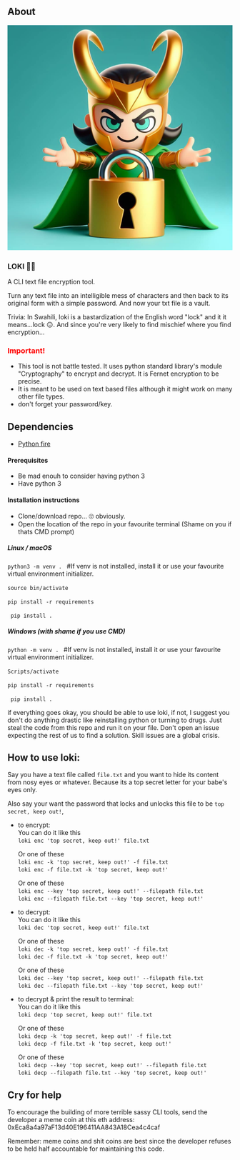 ## About

![Mascot](mascot.jpeg)

### LOKI 🧙🏾

A CLI text file encryption tool.

Turn any text file into an intelligible mess of characters and then back to its original form with a simple password. And now your txt file is a vault.

Trivia: In Swahili, loki is a bastardization of the English word "lock" and it it means...lock 😑. And since you're very likely to find mischief where you find encryption...

<h3 style="color:red">Important!</h3>  

- This tool is not battle tested. It uses python standard library's module "Cryptography" to encrypt and decrypt. It is Fernet encryption to be precise.  
- It is meant to be used on text based files although it might work on many other file types.
- don't forget your password/key. 

## Dependencies

- [Python fire](https://github.com/google/python-fire/tree/master)



#### Prerequisites
 - Be mad enouh to consider having python 3
 - Have python 3

#### Installation instructions

- Clone/download repo... 🙄 obviously.
- Open the location of the repo in your favourite terminal (Shame on you if thats CMD prompt)

##### **Linux / macOS**
 `python3 -m venv . `  #If venv is not installed, install it or use your favourite virtual environment initializer.  

 `source bin/activate`  

 `pip install -r requirements`

 ` pip install .`

 ##### **Windows (with shame if you use CMD)**
 `python -m venv . `  #If venv is not installed, install it or use your favourite virtual environment initializer. 

 `Scripts/activate`  
 
 `pip install -r requirements`  

 ` pip install .`

 if everything goes okay, you should be able to use loki, if not, I suggest you don't do anything drastic like reinstalling python or turning to drugs. Just steal the code from this repo and run it on your file.  Don't open an issue expecting the rest of us to find a solution. Skill issues are a global crisis.


## How to use loki:

Say you have a text file called `file.txt` and you want to hide its content from nosy eyes or whatever. Because its a top secret letter for your babe's eyes only.  

Also say your want the password that locks and unlocks this file to be `top secret, keep out!`,

- to encrypt:  
  You can do it like this  
  `loki enc 'top secret, keep out!' file.txt`  

  Or one of these  
  `loki enc -k 'top secret, keep out!' -f file.txt`  
  `loki enc -f file.txt -k 'top secret, keep out!'`   

    Or one of these  
  `loki enc --key 'top secret, keep out!' --filepath file.txt`  
  `loki enc --filepath file.txt --key 'top secret, keep out!'`  


- to decrypt:  
  You can do it like this  
  `loki dec 'top secret, keep out!' file.txt`   

  Or one of these  
  `loki dec -k 'top secret, keep out!' -f file.txt`  
  `loki dec -f file.txt -k 'top secret, keep out!'`    

    Or one of these  
  `loki dec --key 'top secret, keep out!' --filepath file.txt`  
  `loki dec --filepath file.txt --key 'top secret, keep out!'`  


- to decrypt & print the result to terminal:  
  You can do it like this  
  `loki decp 'top secret, keep out!' file.txt`  

  Or one of these  
  `loki decp -k 'top secret, keep out!' -f file.txt`  
  `loki decp -f file.txt -k 'top secret, keep out!'`    

    Or one of these  
  `loki decp --key 'top secret, keep out!' --filepath file.txt`  
  `loki decp --filepath file.txt --key 'top secret, keep out!'`  


## Cry for help
To encourage the building of more terrible sassy CLI tools, send the developer a meme coin at this eth address: 0xEca8a4a97aF13d40E196411AA843A18Cea4c4caf

Remember: meme coins and shit coins are best since the developer refuses to be held half accountable for maintaining this code.
